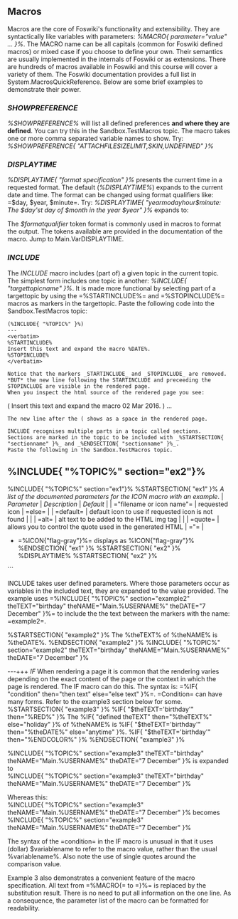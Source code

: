 ## Macros
Macros are the core of Foswiki's functionality and extensibility.
They are syntactically like variables with parameters: _%<nop>MACRO{ parameter="value" ... }%_.
The MACRO name can be all capitals (common for Foswiki defined macros) or mixed case if you choose to define your own.
Their semantics are usually implemented in the internals of Foswiki or as extensions.
There are hundreds of macros available in Foswiki and this course will cover a variety of them.
The Foswiki documentation provides a full list in System.MacrosQuickReference.
Below are some brief examples to demonstrate their power.

### _SHOWPREFERENCE_
_%SHOWPREFERENCE%_ will list all defined preferences __and where they are defined__. You can try this in the Sandbox.TestMacros topic.
The macro takes one or more comma separated variable names to show. Try:
_%SHOWPREFERENCE{ "ATTACHFILESIZELIMIT,SKIN,UNDEFINED" }%_ 

### _DISPLAYTIME_
_%DISPLAYTIME{ "format specification" }%_ presents the current time in a requested format.
The default (_%DISPLAYTIME%_) expands to the current date and time.
The format can be changed using format qualifiers like: =$day, $year, $minute=.
Try: _%DISPLAYTIME{ "$year$mo$day$hour$minute: The $day'st day of $month in the year $year" }%_ expands to:

The _$formatqualifier_ token format is commonly used in macros to format the output.
The tokens available are provided in the documentation of the macro. Jump to Main.VarDISPLAYTIME.

### _INCLUDE_
The _INCLUDE_ macro includes (part of) a given topic in the current topic.
The simplest form includes one topic in another: _%INCLUDE{ "targettopicname" }%_.
It is made more functional by selecting part of a targettopic by using the =%<nop>STARTINCLUDE%= and =%<nop>STOPINCLUDE%= macros as markers
in the targettopic.
Paste the following code into the Sandbox.TestMacros topic:
```
(%INCLUDE{ "%TOPIC%" }%)
---
<verbatim>
%STARTINCLUDE%
Insert this text and expand the macro %DATE%.
%STOPINCLUDE%
</verbatim> 

Notice that the markers _STARTINCLUDE_ and _STOPINCLUDE_ are removed.
*BUT* the new line following the STARTINCLUDE and preceeding the STOPINCLUDE are visible in the rendered page.
When you inspect the html source of the rendered page you see:
```
(
Insert this text and expand the macro 02 Mar 2016.
)
...
```
The new line after the ( shows as a space in the rendered page.

INCLUDE recognises multiple parts in a topic called sections.
Sections are marked in the topic to be included with _%STARTSECTION{ "sectionname" }%_ and _%ENDSECTION{ "sectionname" }%_.
Paste the following in the Sandbox.TestMacros topic.
```
%INCLUDE{ "%TOPIC%" section="ex2"}%
---
%INCLUDE{ "%TOPIC%" section="ex1"}%
<verbatim>
%STARTSECTION{ "ex1" }%
*A list of the documented parameters for the ICON macro with an example*.
   | *Parameter* | *Description* | *Default* |
   | ="filename or icon name"= | requested icon | =else= |
   | =default= | default icon to use if requested icon is not found | |
   | =alt= | alt text to be added to the HTML img tag | |
   | =quote= | allows you to control the quote used in the generated HTML | ="= |

   * =%<nop>ICON{"flag-gray"}%= displays as %ICON{"flag-gray"}%
%ENDSECTION{ "ex1" }%
%STARTSECTION{ "ex2" }%
%DISPLAYTIME%
%STARTSECTION{ "ex2" }%
</verbatim>
```

INCLUDE takes user defined parameters. Where those parameters occur as variables in the included text, they are expanded to the value provided. The example uses =%<nop>INCLUDE{ "%TOPIC%" section="example2" theTEXT="birthday" theNAME="Main.%<nop>USERNAME%" theDATE="7 December"  }%= to include the the text between the markers with the name: =example2=.

<verbatim>
%STARTSECTION{ "example2" }%
The %theTEXT% of %theNAME% is %theDATE%.
%ENDSECTION{ "example2" }%
</verbatim>
%INCLUDE{ "%TOPIC%" section="example2" theTEXT="birthday" theNAME="Main.%USERNAME%" theDATE="7 December" }%




---+++ _IF_
When rendering a page it is common that the rendering varies depending on the exact content of the page or the context in which the page is rendered. The IF macro can do this. The syntax is: =%<nop>IF{ "condition" then="then text" else="else text" }%=.  =Condition= can have many forms. Refer to the example3 section below for some.
<verbatim>
%STARTSECTION{ "example3" }%
%IF{ "$theTEXT='birthday'" then="%RED%" }%
The %IF{ "defined theTEXT"
         then="%theTEXT%"
         else="holiday" }% of %theNAME% is %IF{ "$theTEXT='birthday'" 
                                                then="%theDATE%"
                                                else="anytime" }%.
%IF{ "$theTEXT='birthday'" then="%ENDCOLOR%" }%
%ENDSECTION{ "example3" }%
</verbatim>

<verbatim>%INCLUDE{ "%TOPIC%" 
              section="example3" 
              theTEXT="birthday" 
              theNAME="Main.%USERNAME%" 
              theDATE="7 December" }%</verbatim>
is expanded to<br />
%INCLUDE{ "%TOPIC%" 
              section="example3" 
              theTEXT="birthday" 
              theNAME="Main.%USERNAME%" 
              theDATE="7 December" }%

Whereas this:<br />
<verbatim>%INCLUDE{ "%TOPIC%" 
             section="example3" 
             theNAME="Main.%USERNAME%" 
             theDATE="7 December" 
}%</verbatim>
becomes<br />
%INCLUDE{ "%TOPIC%" 
            section="example3" 
            theNAME="Main.%USERNAME%" 
            theDATE="7 December" }%

The syntax of the =condition= in the IF macro is unusual in that it uses (dollar) $variablename to refer to the macro value, rather than the usual %<nop>variablename%. Also note the use of single quotes around the comparison value.

Example 3 also demonstrates a convenient feature of the macro specification. All text from =%MACRO{= to =}%= is replaced by the substitution result. There is no need to put all information on the one line. As a consequence, the parameter list of the macro can be formatted for readability.